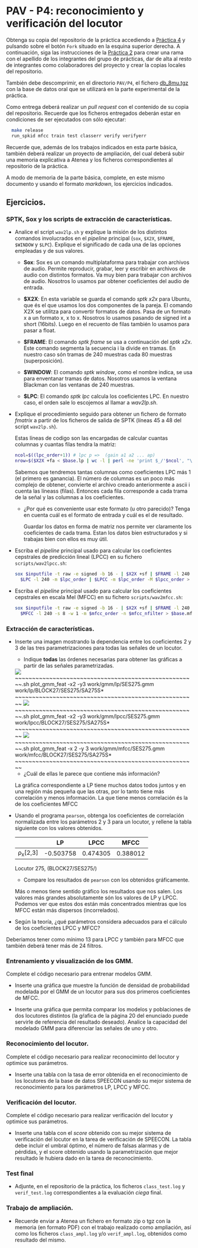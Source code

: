 PAV - P4: reconocimiento y verificación del locutor
===================================================

Obtenga su copia del repositorio de la práctica accediendo a [Práctica 4](https://github.com/albino-pav/P4)
y pulsando sobre el botón `Fork` situado en la esquina superior derecha. A continuación, siga las
instrucciones de la [Práctica 2](https://github.com/albino-pav/P2) para crear una rama con el apellido de
los integrantes del grupo de prácticas, dar de alta al resto de integrantes como colaboradores del proyecto
y crear la copias locales del repositorio.

También debe descomprimir, en el directorio `PAV/P4`, el fichero [db_8mu.tgz](https://atenea.upc.edu/mod/resource/view.php?id=3508877?forcedownload=1)
con la base de datos oral que se utilizará en la parte experimental de la práctica.

Como entrega deberá realizar un *pull request* con el contenido de su copia del repositorio. Recuerde
que los ficheros entregados deberán estar en condiciones de ser ejecutados con sólo ejecutar:

~~~~~~~~~~~~~~~~~~~~~~~~~~~~~~~~~~~~~~~~~~~~~~~~~~~~~.sh
  make release
  run_spkid mfcc train test classerr verify verifyerr
~~~~~~~~~~~~~~~~~~~~~~~~~~~~~~~~~~~~~~~~~~~~~~~~~~~~~

Recuerde que, además de los trabajos indicados en esta parte básica, también deberá realizar un proyecto
de ampliación, del cual deberá subir una memoria explicativa a Atenea y los ficheros correspondientes al
repositorio de la práctica.

A modo de memoria de la parte básica, complete, en este mismo documento y usando el formato *markdown*, los
ejercicios indicados.

## Ejercicios.

### SPTK, Sox y los scripts de extracción de características.

- Analice el script `wav2lp.sh` y explique la misión de los distintos comandos involucrados en el *pipeline*
  principal (`sox`, `$X2X`, `$FRAME`, `$WINDOW` y `$LPC`). Explique el significado de cada una de las 
  opciones empleadas y de sus valores.

  - **Sox**: Sox es un comando multiplataforma para trabajar con archivos de audio. Permite reproducir, grabar, leer y escribir en archivos de audio con distintos formatos. Va muy bien para trabajar con archivos de audio. Nosotros lo usamos par obtener coeficientes del audio de entrada.

  - **$X2X**: En esta variable se guarda el comando _sptk x2x_ para Ubuntu, que és el que usamos los dos componentes de la pareja. El comando X2X se utilitza para convertir formatos de datos. Pasa de un formato x a un formato x, x to x. Nosotros lo usamos pasando de signed int a short (16bits). Luego en el recuento de filas también lo usamos para pasar a float.

  - **$FRAME**: El comando _sptk frame_ se usa a continuación del _sptk x2x_. Este comando segmenta la secuencia i la divide en tramas. En nuestro caso són tramas de 240 muestras cada 80 muestras (superposición).

  - **$WINDOW**: El comando _sptk window_, como el nombre indica, se usa para enventanar tramas de datos. Nosotros usamos la ventana Blackman con las ventanas de 240 muestras.

  - **$LPC**: El comando _sptk lpc_ calcula los coeficientes LPC. En nuestro caso, el orden sale lo escojemos al llamar a _wav2lp.sh_.



- Explique el procedimiento seguido para obtener un fichero de formato *fmatrix* a partir de los ficheros de
  salida de SPTK (líneas 45 a 48 del script `wav2lp.sh`).

  Estas líneas de codigo son las encargadas de calcular cuantas columnas y cuantas filas tendra la matriz:
  ~~~~~~~~~~~~~~~~~~~~~~~~~~~~~~~~~~~~~~~~~~~~~~~~~~~~~.sh
  ncol=$((lpc_order+1)) # lpc p =>  (gain a1 a2 ... ap) 
  nrow=$($X2X +fa < $base.lp | wc -l | perl -ne 'print $_/'$ncol', "\n";')
  ~~~~~~~~~~~~~~~~~~~~~~~~~~~~~~~~~~~~~~~~~~~~~~~~~~~~~

  Sabemos que tendremos tantas columnas como coeficientes LPC más 1 (el primero es ganancia). 
  El número de columnas es un poco más complejo de obtener, convierte el archivo creado anteriormente a ascii i cuenta las líneass (filas).
  Entonces cada fila corresponde a cada trama de la señal y las columnas a los coeficientes.


  * ¿Por qué es conveniente usar este formato (u otro parecido)? Tenga en cuenta cuál es el formato de
    entrada y cuál es el de resultado.

    Guardar los datos en forma de matriz nos permite ver claramente los coeficientes de cada trama. Estan los datos bien estructurados y si trabajas bien con ellos es muy útil.

- Escriba el *pipeline* principal usado para calcular los coeficientes cepstrales de predicción lineal
  (LPCC) en su fichero <code>scripts/wav2lpcc.sh</code>:

  ~~~~~~~~~~~~~~~~~~~~~~~~~~~~~~~~~~~~~~~~~~~~~~~~~~~~~.sh
  sox $inputfile -t raw -e signed -b 16 - | $X2X +sf | $FRAME -l 240 -p 80 | $WINDOW -l 240 -L 240 |
	$LPC -l 240 -m $lpc_order | $LPCC -m $lpc_order -M $lpcc_order > $base.lpcc
  ~~~~~~~~~~~~~~~~~~~~~~~~~~~~~~~~~~~~~~~~~~~~~~~~~~~~~

- Escriba el *pipeline* principal usado para calcular los coeficientes cepstrales en escala Mel (MFCC) en su
  fichero <code>scripts/wav2mfcc.sh</code>:

  ~~~~~~~~~~~~~~~~~~~~~~~~~~~~~~~~~~~~~~~~~~~~~~~~~~~~~.sh
  sox $inputfile -t raw -e signed -b 16 - | $X2X +sf | $FRAME -l 240 -p 80 | $WINDOW -l 240 -L 240 |
	$MFCC -l 240 -s 8 -w 1 -m $mfcc_order -n $mfcc_nfilter > $base.mfcc
  ~~~~~~~~~~~~~~~~~~~~~~~~~~~~~~~~~~~~~~~~~~~~~~~~~~~~~

### Extracción de características.

- Inserte una imagen mostrando la dependencia entre los coeficientes 2 y 3 de las tres parametrizaciones
  para todas las señales de un locutor.
  
  + Indique **todas** las órdenes necesarias para obtener las gráficas a partir de las señales 
    parametrizadas.

  <img src="img/gmm_lp.png">
  ~~~~~~~~~~~~~~~~~~~~~~~~~~~~~~~~~~~~~~~~~~~~~~~~~~~~~.sh
  plot_gmm_feat -x2 -y3 work/gmm/lp/SES275.gmm work/lp/BLOCK27/SES275/SA275S*
  ~~~~~~~~~~~~~~~~~~~~~~~~~~~~~~~~~~~~~~~~~~~~~~~~~~~~~

  <img src="img/gmm_lpcc.png">
  ~~~~~~~~~~~~~~~~~~~~~~~~~~~~~~~~~~~~~~~~~~~~~~~~~~~~~.sh
  plot_gmm_feat -x2 -y3 work/gmm/lpcc/SES275.gmm work/lpcc/BLOCK27/SES275/SA275S*
  ~~~~~~~~~~~~~~~~~~~~~~~~~~~~~~~~~~~~~~~~~~~~~~~~~~~~~

  <img src="img/gmm_mfcc.png">
  ~~~~~~~~~~~~~~~~~~~~~~~~~~~~~~~~~~~~~~~~~~~~~~~~~~~~~.sh
  plot_gmm_feat -x 2 -y 3 work/gmm/mfcc/SES275.gmm work/mfcc/BLOCK27/SES275/SA275S*
  ~~~~~~~~~~~~~~~~~~~~~~~~~~~~~~~~~~~~~~~~~~~~~~~~~~~~~


  + ¿Cuál de ellas le parece que contiene más información?

  La gráfica correspondiente a LP tiene muchos datos todos juntos y en una región más pequeña que las otras, por lo tanto tiene más correlación y menos información. La que tiene menos correlación és la de los coeficientes MFCC

- Usando el programa <code>pearson</code>, obtenga los coeficientes de correlación normalizada entre los
  parámetros 2 y 3 para un locutor, y rellene la tabla siguiente con los valores obtenidos.

  |                        | LP   | LPCC | MFCC |
  |------------------------|:----:|:----:|:----:|
  | &rho;<sub>x</sub>[2,3] | -0.503758 | 0.474305 | 0.388012 |
  
  Locutor 275, (BLOCK27/SES275/)

  + Compare los resultados de <code>pearson</code> con los obtenidos gráficamente.

  Más o menos tiene sentido gráfico los resultados que nos salen. Los valores más grandes absolutamente són los valores de LP y LPCC. Podemos ver que estos dos están más concentrados mientras que los MFCC están más dispersos (incorrelados).
  
- Según la teoría, ¿qué parámetros considera adecuados para el cálculo de los coeficientes LPCC y MFCC?

Deberiamos tener como mínimo 13 para LPCC y también para MFCC que también deberá tener más de 24 filtros.

### Entrenamiento y visualización de los GMM.

Complete el código necesario para entrenar modelos GMM.

- Inserte una gráfica que muestre la función de densidad de probabilidad modelada por el GMM de un locutor
  para sus dos primeros coeficientes de MFCC.

  
  
- Inserte una gráfica que permita comparar los modelos y poblaciones de dos locutores distintos (la gŕafica
  de la página 20 del enunciado puede servirle de referencia del resultado deseado). Analice la capacidad
  del modelado GMM para diferenciar las señales de uno y otro.

### Reconocimiento del locutor.

Complete el código necesario para realizar reconociminto del locutor y optimice sus parámetros.

- Inserte una tabla con la tasa de error obtenida en el reconocimiento de los locutores de la base de datos
  SPEECON usando su mejor sistema de reconocimiento para los parámetros LP, LPCC y MFCC.

### Verificación del locutor.

Complete el código necesario para realizar verificación del locutor y optimice sus parámetros.

- Inserte una tabla con el *score* obtenido con su mejor sistema de verificación del locutor en la tarea
  de verificación de SPEECON. La tabla debe incluir el umbral óptimo, el número de falsas alarmas y de
  pérdidas, y el score obtenido usando la parametrización que mejor resultado le hubiera dado en la tarea
  de reconocimiento.
 
### Test final

- Adjunte, en el repositorio de la práctica, los ficheros `class_test.log` y `verif_test.log` 
  correspondientes a la evaluación *ciega* final.

### Trabajo de ampliación.

- Recuerde enviar a Atenea un fichero en formato zip o tgz con la memoria (en formato PDF) con el trabajo 
  realizado como ampliación, así como los ficheros `class_ampl.log` y/o `verif_ampl.log`, obtenidos como 
  resultado del mismo.
